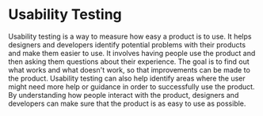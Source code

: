 # Usability Testing

Usability testing is a way to measure how easy a product is to use. It helps designers and developers identify potential problems with their products and make them easier to use. It involves having people use the product and then asking them questions about their experience. The goal is to find out what works and what doesn't work, so that improvements can be made to the product. Usability testing can also help identify areas where the user might need more help or guidance in order to successfully use the product. By understanding how people interact with the product, designers and developers can make sure that the product is as easy to use as possible.
